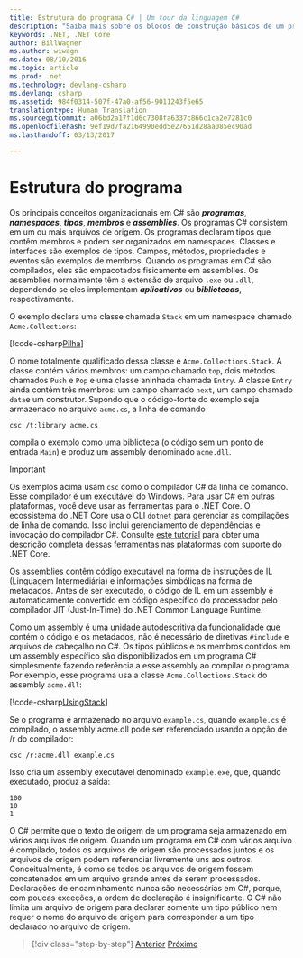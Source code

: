 ```yaml
---
title: Estrutura do programa C# | Um tour da linguagem C#
description: "Saiba mais sobre os blocos de construção básicos de um programa em C#"
keywords: .NET, .NET Core
author: BillWagner
ms.author: wiwagn
ms.date: 08/10/2016
ms.topic: article
ms.prod: .net
ms.technology: devlang-csharp
ms.devlang: csharp
ms.assetid: 984f0314-507f-47a0-af56-9011243f5e65
translationtype: Human Translation
ms.sourcegitcommit: a06bd2a17f1d6c7308fa6337c866c1ca2e7281c0
ms.openlocfilehash: 9ef19d7fa2164990edd5e27651d28aa085ec90ad
ms.lasthandoff: 03/13/2017

---
```


# <a name="program-structure"></a>Estrutura do programa

Os principais conceitos organizacionais em C# são ***programas***, ***namespaces***, ***tipos***, ***membros*** e ***assemblies***. Os programas C# consistem em um ou mais arquivos de origem. Os programas declaram tipos que contêm membros e podem ser organizados em namespaces. Classes e interfaces são exemplos de tipos. Campos, métodos, propriedades e eventos são exemplos de membros. Quando os programas em C# são compilados, eles são empacotados fisicamente em assemblies. Os assemblies normalmente têm a extensão de arquivo `.exe` ou `.dll`, dependendo se eles implementam ***aplicativos*** ou ***bibliotecas***, respectivamente.

O exemplo declara uma classe chamada `Stack` em um namespace chamado `Acme.Collections`:

[!code-csharp[Pilha](../../../samples/snippets/csharp/tour/program-structure/program.cs#L1-L34)]

O nome totalmente qualificado dessa classe é `Acme.Collections.Stack`. A classe contém vários membros: um campo chamado `top`, dois métodos chamados `Push` e `Pop` e uma classe aninhada chamada `Entry`. A classe `Entry` ainda contém três membros: um campo chamado `next`, um campo chamado `data`e um construtor. Supondo que o código-fonte do exemplo seja armazenado no arquivo `acme.cs`, a linha de comando

```
csc /t:library acme.cs
```

compila o exemplo como uma biblioteca (o código sem um ponto de entrada `Main`) e produz um assembly denominado `acme.dll`.

> [!IMPORTANT]
> Os exemplos acima usam `csc` como o compilador C# da linha de comando. Esse compilador é um executável do Windows. Para usar C# em outras plataformas, você deve usar as ferramentas para o .NET Core. O ecossistema do .NET Core usa o CLI `dotnet` para gerenciar as compilações de linha de comando. Isso inclui gerenciamento de dependências e invocação do compilador C#. Consulte [este tutorial](../../core/tutorials/using-with-xplat-cli.md) para obter uma descrição completa dessas ferramentas nas plataformas com suporte do .NET Core.

Os assemblies contêm código executável na forma de instruções de IL (Linguagem Intermediária) e informações simbólicas na forma de metadados. Antes de ser executado, o código de IL em um assembly é automaticamente convertido em código específico do processador pelo compilador JIT (Just-In-Time) do .NET Common Language Runtime.

Como um assembly é uma unidade autodescritiva da funcionalidade que contém o código e os metadados, não é necessário de diretivas `#include` e arquivos de cabeçalho no C#. Os tipos públicos e os membros contidos em um assembly específico são disponibilizados em um programa C# simplesmente fazendo referência a esse assembly ao compilar o programa. Por exemplo, esse programa usa a classe `Acme.Collections.Stack` do assembly `acme.dll`:

[!code-csharp[UsingStack](../../../samples/snippets/csharp/tour/program-structure/Program.cs#L38-L52)]

Se o programa é armazenado no arquivo `example.cs`, quando `example.cs` é compilado, o assembly acme.dll pode ser referenciado usando a opção de /r do compilador:

```
csc /r:acme.dll example.cs
```

Isso cria um assembly executável denominado `example.exe`, que, quando executado, produz a saída:

```
100
10
1
```

O C# permite que o texto de origem de um programa seja armazenado em vários arquivos de origem. Quando um programa em C# com vários arquivo é compilado, todos os arquivos de origem são processados juntos e os arquivos de origem podem referenciar livremente uns aos outros. Conceitualmente, é como se todos os arquivos de origem fossem concatenados em um arquivo grande antes de serem processados. Declarações de encaminhamento nunca são necessárias em C#, porque, com poucas exceções, a ordem de declaração é insignificante. O C# não limita um arquivo de origem para declarar somente um tipo público nem requer o nome do arquivo de origem para corresponder a um tipo declarado no arquivo de origem.

>[!div class="step-by-step"]
[Anterior](index.md)
[Próximo](types-and-variables.md)

